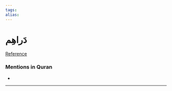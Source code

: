 ```yaml
---
tags: 
alias: 
---
```


# دَراهِم

[Reference](https://corpus.quran.com/concept.jsp?id=coin)

### Mentions in Quran
- 

---

